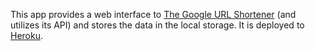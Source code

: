 This app provides a web interface to [The Google URL Shortener](https://developers.google.com/url-shortener/) (and utilizes its API) and stores the data in the local storage.
It is deployed to [Heroku](https://url-shortener-frontend.herokuapp.com/).

